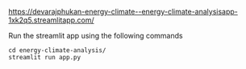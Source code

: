 

https://devarajphukan-energy-climate--energy-climate-analysisapp-1xk2q5.streamlitapp.com/

Run the streamlit app using the following commands

```
cd energy-climate-analysis/
streamlit run app.py
```
